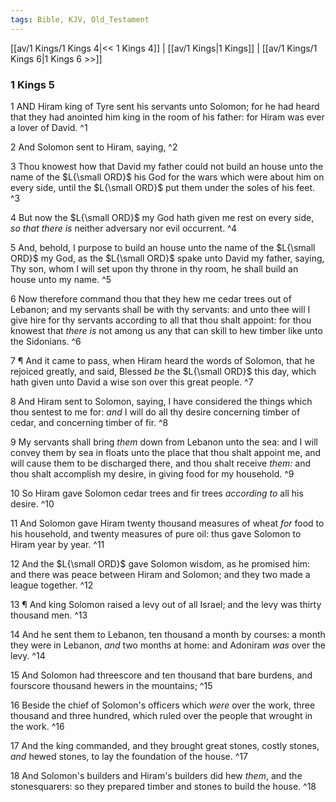 ```yaml
---
tags: Bible, KJV, Old_Testament
---
```


[[av/1 Kings/1 Kings 4|<< 1 Kings 4]] | [[av/1 Kings|1 Kings]] | [[av/1 Kings/1 Kings 6|1 Kings 6 >>]]

### 1 Kings 5

1 AND Hiram king of Tyre sent his servants unto Solomon; for he had heard that they had anointed him king in the room of his father: for Hiram was ever a lover of David. ^1

2 And Solomon sent to Hiram, saying, ^2

3 Thou knowest how that David my father could not build an house unto the name of the $L{\small ORD}$ his God for the wars which were about him on every side, until the $L{\small ORD}$ put them under the soles of his feet. ^3

4 But now the $L{\small ORD}$ my God hath given me rest on every side, _so_ _that_ _there_ _is_ neither adversary nor evil occurrent. ^4

5 And, behold, I purpose to build an house unto the name of the $L{\small ORD}$ my God, as the $L{\small ORD}$ spake unto David my father, saying, Thy son, whom I will set upon thy throne in thy room, he shall build an house unto my name. ^5

6 Now therefore command thou that they hew me cedar trees out of Lebanon; and my servants shall be with thy servants: and unto thee will I give hire for thy servants according to all that thou shalt appoint: for thou knowest that _there_ _is_ not among us any that can skill to hew timber like unto the Sidonians. ^6

7 ¶ And it came to pass, when Hiram heard the words of Solomon, that he rejoiced greatly, and said, Blessed _be_ the $L{\small ORD}$ this day, which hath given unto David a wise son over this great people. ^7

8 And Hiram sent to Solomon, saying, I have considered the things which thou sentest to me for: _and_ I will do all thy desire concerning timber of cedar, and concerning timber of fir. ^8

9 My servants shall bring _them_ down from Lebanon unto the sea: and I will convey them by sea in floats unto the place that thou shalt appoint me, and will cause them to be discharged there, and thou shalt receive _them:_ and thou shalt accomplish my desire, in giving food for my household. ^9

10 So Hiram gave Solomon cedar trees and fir trees _according_ _to_ all his desire. ^10

11 And Solomon gave Hiram twenty thousand measures of wheat _for_ food to his household, and twenty measures of pure oil: thus gave Solomon to Hiram year by year. ^11

12 And the $L{\small ORD}$ gave Solomon wisdom, as he promised him: and there was peace between Hiram and Solomon; and they two made a league together. ^12

13 ¶ And king Solomon raised a levy out of all Israel; and the levy was thirty thousand men. ^13

14 And he sent them to Lebanon, ten thousand a month by courses: a month they were in Lebanon, _and_ two months at home: and Adoniram _was_ over the levy. ^14

15 And Solomon had threescore and ten thousand that bare burdens, and fourscore thousand hewers in the mountains; ^15

16 Beside the chief of Solomon's officers which _were_ over the work, three thousand and three hundred, which ruled over the people that wrought in the work. ^16

17 And the king commanded, and they brought great stones, costly stones, _and_ hewed stones, to lay the foundation of the house. ^17

18 And Solomon's builders and Hiram's builders did hew _them_, and the stonesquarers: so they prepared timber and stones to build the house. ^18
